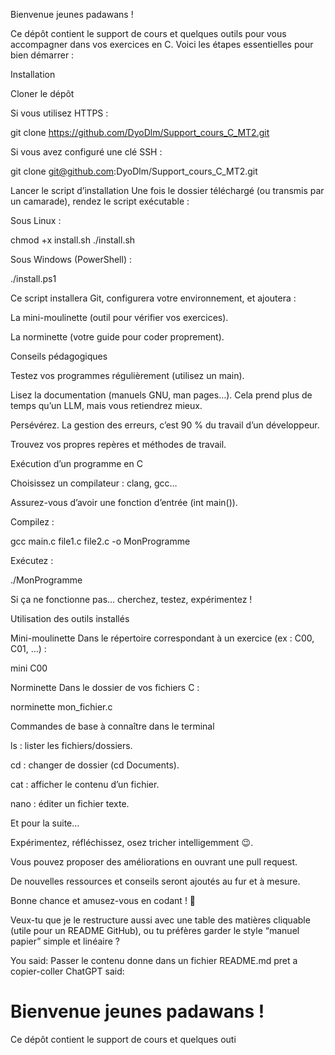 Bienvenue jeunes padawans !

Ce dépôt contient le support de cours et quelques outils pour vous accompagner dans vos exercices en C.
Voici les étapes essentielles pour bien démarrer :

Installation

Cloner le dépôt

Si vous utilisez HTTPS :

git clone https://github.com/DyoDlm/Support_cours_C_MT2.git


Si vous avez configuré une clé SSH :

git clone git@github.com:DyoDlm/Support_cours_C_MT2.git


Lancer le script d’installation
Une fois le dossier téléchargé (ou transmis par un camarade), rendez le script exécutable :

Sous Linux :

chmod +x install.sh
./install.sh


Sous Windows (PowerShell) :

./install.ps1


Ce script installera Git, configurera votre environnement, et ajoutera :

La mini-moulinette (outil pour vérifier vos exercices).

La norminette (votre guide pour coder proprement).

Conseils pédagogiques

Testez vos programmes régulièrement (utilisez un main).

Lisez la documentation (manuels GNU, man pages…). Cela prend plus de temps qu’un LLM, mais vous retiendrez mieux.

Persévérez. La gestion des erreurs, c’est 90 % du travail d’un développeur.

Trouvez vos propres repères et méthodes de travail.

Exécution d’un programme en C

Choisissez un compilateur : clang, gcc…

Assurez-vous d’avoir une fonction d’entrée (int main()).

Compilez :

gcc main.c file1.c file2.c -o MonProgramme


Exécutez :

./MonProgramme


Si ça ne fonctionne pas… cherchez, testez, expérimentez !

Utilisation des outils installés

Mini-moulinette
Dans le répertoire correspondant à un exercice (ex : C00, C01, …) :

mini C00


Norminette
Dans le dossier de vos fichiers C :

norminette mon_fichier.c

Commandes de base à connaître dans le terminal

ls : lister les fichiers/dossiers.

cd : changer de dossier (cd Documents).

cat : afficher le contenu d’un fichier.

nano : éditer un fichier texte.

Et pour la suite…

Expérimentez, réfléchissez, osez tricher intelligemment 😉.

Vous pouvez proposer des améliorations en ouvrant une pull request.

De nouvelles ressources et conseils seront ajoutés au fur et à mesure.

Bonne chance et amusez-vous en codant ! 🚀

Veux-tu que je le restructure aussi avec une table des matières cliquable (utile pour un README GitHub), ou tu préfères garder le style “manuel papier” simple et linéaire ?

You said:
Passer le contenu donne dans un fichier README.md pret a copier-coller
ChatGPT said:
# Bienvenue jeunes padawans !

Ce dépôt contient le support de cours et quelques outi
